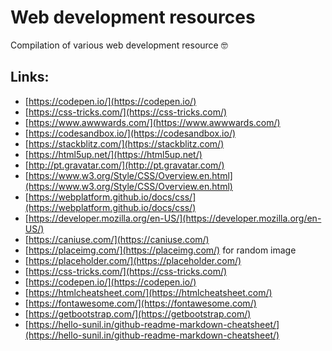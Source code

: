 # Web development resources
Compilation of various web development resource :nerd_face:

## Links:

 - [https://codepen.io/](https://codepen.io/)
 - [https://css-tricks.com/](https://css-tricks.com/)
 - [https://www.awwwards.com/](https://www.awwwards.com/)
 - [https://codesandbox.io/](https://codesandbox.io/)
 - [https://stackblitz.com/](https://stackblitz.com/)
 - [https://html5up.net/](https://html5up.net/)
 - [http://pt.gravatar.com/](http://pt.gravatar.com/)
 - [https://www.w3.org/Style/CSS/Overview.en.html](https://www.w3.org/Style/CSS/Overview.en.html)
 - [https://webplatform.github.io/docs/css/](https://webplatform.github.io/docs/css/)
 - [https://developer.mozilla.org/en-US/](https://developer.mozilla.org/en-US/)
 - [https://caniuse.com/](https://caniuse.com/)
 - [https://placeimg.com/](https://placeimg.com/) for random image
 - [https://placeholder.com/](https://placeholder.com/)
 - [https://css-tricks.com/](https://css-tricks.com/)
 - [https://codepen.io/](https://codepen.io/)
 - [https://htmlcheatsheet.com/](https://htmlcheatsheet.com/)
 - [https://fontawesome.com/](https://fontawesome.com/)
 - [https://getbootstrap.com/](https://getbootstrap.com/)
 - [https://hello-sunil.in/github-readme-markdown-cheatsheet/](https://hello-sunil.in/github-readme-markdown-cheatsheet/)
 
